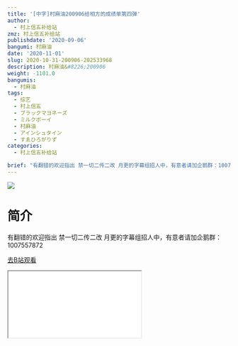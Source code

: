 ```yaml
---
title: '[中字]村麻油200906给相方的成绩单第四弹'
author:
  - 村上信五补给站
zmz: 村上信五补给站
publishdate: '2020-09-06'
bangumi: 村麻油
date: '2020-11-01'
slug: 2020-10-31-200906-202533968
description: 村麻油&#8226;200906
weight: -1101.0
bangumis:
  - 村麻油
tags:
  - 综艺
  - 村上信五
  - ブラックマヨネーズ
  - ミルクボーイ
  - 村麻油
  - アインシュタイン
  - すゑひろがりず
categories:
  - 村上信五补给站

brief: "有翻错的欢迎指出 禁一切二传二改 月更的字幕组招人中，有意者请加企鹅群：1007557872"
---
```

![](https://raw.githubusercontent.com/tcgriffith/owaraisite/master/static/tmpimg/ee62f6dc86f50597adb4a12c1998158152aba237.jpg.480.jpg)
# 简介  
有翻错的欢迎指出
禁一切二传二改
月更的字幕组招人中，有意者请加企鹅群：1007557872  

[去B站观看](https://www.bilibili.com/video/av202533968/)
<div class ="resp-container"><iframe class="testiframe" src="//player.bilibili.com/player.html?aid=202533968"", scrolling="no", allowfullscreen="true" > </iframe></div> 
